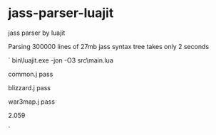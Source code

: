 # jass-parser-luajit
jass parser by luajit



Parsing 300000 lines of 27mb jass syntax tree takes only 2 seconds

`
bin\luajit.exe -jon -O3 src\main.lua

common.j pass

blizzard.j pass

war3map.j pass

2.059


`

